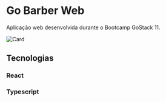 # Go Barber Web #
Aplicação web desenvolvida durante o Bootcamp GoStack 11.

![Card](../assets/card.png)

## Tecnologias ##
### React ###
### Typescript ###
